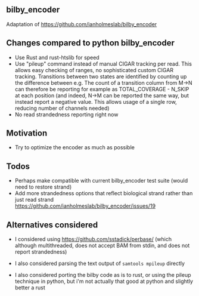 ## bilby_encoder

Adaptation of https://github.com/ianholmeslab/bilby_encoder


## Changes compared to python bilby_encoder

- Use Rust and rust-htslib for speed
- Use "pileup" command instead of manual CIGAR tracking per read. This allows easy checking of ranges, no sophisticated custom CIGAR tracking. Transitions between two states are identified by counting up the difference between e.g. The count of a transition column from M->N can therefore be reporting for example as TOTAL_COVERAGE - N_SKIP at each position (and indeed, N->M can be reported the same way, but instead report a negative value. This allows usage of a single row, reducing number of channels needed)
- No read strandedness reporting right now

## Motivation

- Try to optimize the encoder as much as possible

## Todos

- Perhaps make compatible with current bilby_encoder test suite (would need to restore strand)
- Add more strandedness options that reflect biological strand rather than just read strand  https://github.com/ianholmeslab/bilby_encoder/issues/19

## Alternatives considered

- I considered using https://github.com/sstadick/perbase/ (which although multithreaded, does not accept BAM from stdin, and does not report strandedness)

- I also considered parsing the text output of `samtools mpileup` directly

- I also considered porting the bilby code as is to rust, or using the pileup
technique in python, but i'm not actually that good at python and slightly
better a rust
